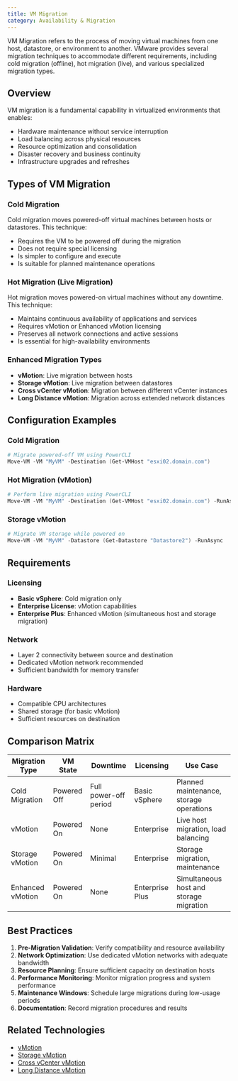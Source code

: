 ```yaml
---
title: VM Migration
category: Availability & Migration
---
```


VM Migration refers to the process of moving virtual machines from one host, datastore, or environment to another. VMware provides several migration techniques to accommodate different requirements, including cold migration (offline), hot migration (live), and various specialized migration types.

## Overview

VM migration is a fundamental capability in virtualized environments that enables:
- Hardware maintenance without service interruption
- Load balancing across physical resources
- Resource optimization and consolidation
- Disaster recovery and business continuity
- Infrastructure upgrades and refreshes

## Types of VM Migration

### Cold Migration
Cold migration moves powered-off virtual machines between hosts or datastores. This technique:
- Requires the VM to be powered off during the migration
- Does not require special licensing
- Is simpler to configure and execute
- Is suitable for planned maintenance operations

### Hot Migration (Live Migration)
Hot migration moves powered-on virtual machines without any downtime. This technique:
- Maintains continuous availability of applications and services
- Requires vMotion or Enhanced vMotion licensing
- Preserves all network connections and active sessions
- Is essential for high-availability environments

### Enhanced Migration Types
- **vMotion**: Live migration between hosts
- **Storage vMotion**: Live migration between datastores
- **Cross vCenter vMotion**: Migration between different vCenter instances
- **Long Distance vMotion**: Migration across extended network distances

## Configuration Examples

### Cold Migration
```powershell
# Migrate powered-off VM using PowerCLI
Move-VM -VM "MyVM" -Destination (Get-VMHost "esxi02.domain.com")
```

### Hot Migration (vMotion)
```powershell
# Perform live migration using PowerCLI
Move-VM -VM "MyVM" -Destination (Get-VMHost "esxi02.domain.com") -RunAsync
```

### Storage vMotion
```powershell
# Migrate VM storage while powered on
Move-VM -VM "MyVM" -Datastore (Get-Datastore "Datastore2") -RunAsync
```

## Requirements

### Licensing
- **Basic vSphere**: Cold migration only
- **Enterprise License**: vMotion capabilities
- **Enterprise Plus**: Enhanced vMotion (simultaneous host and storage migration)

### Network
- Layer 2 connectivity between source and destination
- Dedicated vMotion network recommended
- Sufficient bandwidth for memory transfer

### Hardware
- Compatible CPU architectures
- Shared storage (for basic vMotion)
- Sufficient resources on destination

## Comparison Matrix

| Migration Type | VM State | Downtime | Licensing | Use Case |
|----------------|----------|----------|-----------|----------|
| Cold Migration | Powered Off | Full power-off period | Basic vSphere | Planned maintenance, storage operations |
| vMotion | Powered On | None | Enterprise | Live host migration, load balancing |
| Storage vMotion | Powered On | Minimal | Enterprise | Storage migration, maintenance |
| Enhanced vMotion | Powered On | None | Enterprise Plus | Simultaneous host and storage migration |

## Best Practices

1. **Pre-Migration Validation**: Verify compatibility and resource availability
2. **Network Optimization**: Use dedicated vMotion networks with adequate bandwidth
3. **Resource Planning**: Ensure sufficient capacity on destination hosts
4. **Performance Monitoring**: Monitor migration progress and system performance
5. **Maintenance Windows**: Schedule large migrations during low-usage periods
6. **Documentation**: Record migration procedures and results

## Related Technologies

- [vMotion](/glossary/term/vmotion)
- [Storage vMotion](/glossary/term/storage-vmotion)
- [Cross vCenter vMotion](/glossary/term/cross-vcenter-vmotion)
- [Long Distance vMotion](/glossary/term/long-distance-vmotion)